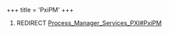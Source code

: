 +++
title = 'PxiPM'
+++

1.  REDIRECT
    [Process_Manager_Services_PXI#PxiPM](Process_Manager_Services_PXI#PxiPM "wikilink")